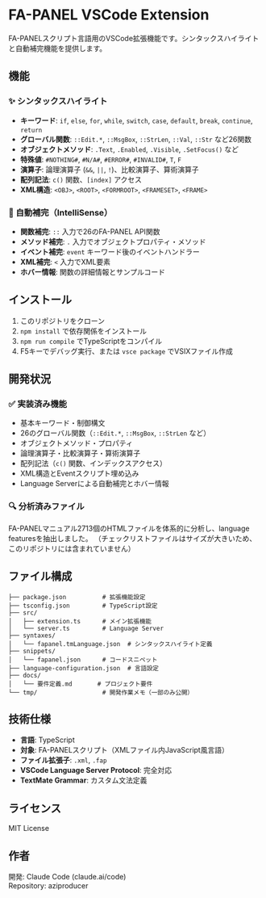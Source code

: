 # FA-PANEL VSCode Extension

FA-PANELスクリプト言語用のVSCode拡張機能です。シンタックスハイライトと自動補完機能を提供します。

## 機能

### ✨ シンタックスハイライト
- **キーワード**: `if`, `else`, `for`, `while`, `switch`, `case`, `default`, `break`, `continue`, `return`
- **グローバル関数**: `::Edit.*`, `::MsgBox`, `::StrLen`, `::Val`, `::Str` など26関数
- **オブジェクトメソッド**: `.Text`, `.Enabled`, `.Visible`, `.SetFocus()` など
- **特殊値**: `#NOTHING#`, `#N/A#`, `#ERROR#`, `#INVALID#`, `T`, `F`
- **演算子**: 論理演算子 (`&&`, `||`, `!`)、比較演算子、算術演算子
- **配列記法**: `c()` 関数、`[index]` アクセス
- **XML構造**: `<OBJ>`, `<ROOT>`, `<FORMROOT>`, `<FRAMESET>`, `<FRAME>`

### 🔧 自動補完（IntelliSense）
- **関数補完**: `::` 入力で26のFA-PANEL API関数
- **メソッド補完**: `.` 入力でオブジェクトプロパティ・メソッド
- **イベント補完**: `event` キーワード後のイベントハンドラー
- **XML補完**: `<` 入力でXML要素
- **ホバー情報**: 関数の詳細情報とサンプルコード

## インストール

1. このリポジトリをクローン
2. `npm install` で依存関係をインストール
3. `npm run compile` でTypeScriptをコンパイル
4. F5キーでデバッグ実行、または `vsce package` でVSIXファイル作成

## 開発状況

### ✅ 実装済み機能
- 基本キーワード・制御構文
- 26のグローバル関数（`::Edit.*`, `::MsgBox`, `::StrLen` など）
- オブジェクトメソッド・プロパティ
- 論理演算子・比較演算子・算術演算子
- 配列記法（`c()` 関数、インデックスアクセス）
- XML構造とEventスクリプト埋め込み
- Language Serverによる自動補完とホバー情報

### 🔍 分析済みファイル
FA-PANELマニュアル2713個のHTMLファイルを体系的に分析し、language featuresを抽出しました。
（チェックリストファイルはサイズが大きいため、このリポジトリには含まれていません）

## ファイル構成

```
├── package.json          # 拡張機能設定
├── tsconfig.json         # TypeScript設定
├── src/
│   ├── extension.ts      # メイン拡張機能
│   └── server.ts         # Language Server
├── syntaxes/
│   └── fapanel.tmLanguage.json  # シンタックスハイライト定義
├── snippets/
│   └── fapanel.json      # コードスニペット
├── language-configuration.json  # 言語設定
├── docs/
│   └── 要件定義.md       # プロジェクト要件
└── tmp/                  # 開発作業メモ（一部のみ公開）
```

## 技術仕様

- **言語**: TypeScript
- **対象**: FA-PANELスクリプト（XMLファイル内JavaScript風言語）
- **ファイル拡張子**: `.xml`, `.fap`
- **VSCode Language Server Protocol**: 完全対応
- **TextMate Grammar**: カスタム文法定義

## ライセンス

MIT License

## 作者

開発: Claude Code (claude.ai/code)  
Repository: aziproducer